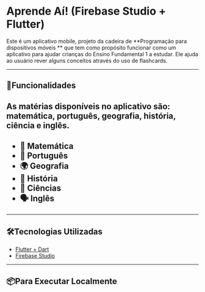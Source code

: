 # Aprende Aí! (Firebase Studio + Flutter)

Este é um aplicativo mobile, projeto da cadeira de **Programação para dispositivos móveis ** que tem como propósito funcionar como um aplicativo para ajudar crianças do Ensino Fundamental 1 a estudar. Ele ajuda ao usuário rever alguns conceitos através do uso de flashcards. 

---

## 🚀Funcionalidades

<h2>As matérias disponíveis no aplicativo são: matemática, português, geografia, história, ciência e inglês. <h2>

- 📐 Matemática
- 📖 Português
- 🌍 Geografia
- 🏰 História
- 🔬 Ciências
- 🗣️ Inglês

---
## 🛠️Tecnologias Utilizadas

- [Flutter + Dart](https://docs.flutter.dev/)
- [Firebase Studio](https://firebase.studio/)

---
## 📦Para Executar Localmente

